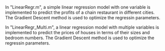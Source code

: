
In "LinearRegr.m", a simple linear regression model with one variable is implemented to predict the profits of a chain restaurant in different cities. The Gradient Descent method is used to optimize the regressin parameters. 

In "LinearRegr_Multi.m", a linear regression model with multiple variables is implemented to predict  the prices of houses in terms of their sizes and bedroom numbers. The Gradient Descent method is used to optimize the regressin parameters. 

